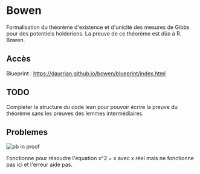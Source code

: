 # Bowen

Formalisation du théorème d'existence et d'unicité des mesures de Gibbs pour des potentiels holderiens.
La preuve de ce théorème est dûe à R. Bowen.

## Accès

Blueprint : https://daurrian.github.io/bowen/blueprint/index.html

## TODO

Completer la structure du code lean pour pouvoir écrire la preuve du théorème sans les preuves des lemmes intermédiaires.

## Problemes

![pb in proof](./assets/pb1)

Fonctionne pour résoudre l'équation x^2 = x avec x réel mais ne fonctionne pas ici et l'erreur aide pas.
